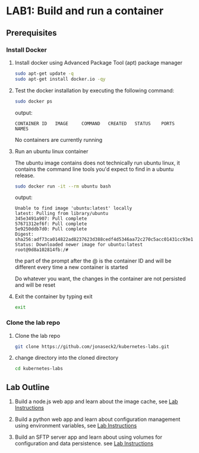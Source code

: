 # LAB1: Build and run a container

## Prerequisites

### Install Docker
<a name="installDocker"></a>

1. Install docker using Advanced Package Tool (apt) package manager

    ```sh
    sudo apt-get update -q
    sudo apt-get install docker.io -qy
    ```

1. Test the docker installation by executing the following command:

    ```sh
    sudo docker ps
    ```

    output:

    ```terminal
    CONTAINER ID   IMAGE     COMMAND   CREATED   STATUS    PORTS     NAMES
    ```

    No containers are currently running

1. Run an ubuntu linux container

    The ubuntu image contains does not technically run ubuntu linux, it contains the command line tools you'd expect to find in a ubuntu release.

    ```sh
    sudo docker run -it --rm ubuntu bash
    ```

    output:

    ```terminal
    Unable to find image 'ubuntu:latest' locally
    latest: Pulling from library/ubuntu
    345e3491a907: Pull complete 
    57671312ef6f: Pull complete 
    5e9250ddb7d0: Pull complete 
    Digest: sha256:adf73ca014822ad8237623d388cedf4d5346aa72c270c5acc01431cc93e18e2d
    Status: Downloaded newer image for ubuntu:latest
    root@9d8a102814fb:/#
    ```

    the part of the prompt after the @ is the container ID and will be different every time a new container is started

    Do whatever you want, the changes in the container are not persisted and will be reset

1. Exit the container by typing exit

    ```sh
    exit
    ```

### Clone the lab repo

1. Clone the lab repo

    ```sh
    git clone https://github.com/jonaseck2/kubernetes-labs.git
    ```

1. change directory into the cloned directory

    ```sh
    cd kubernetes-labs
    ```

## Lab Outline

1. Build a node.js web app and learn about the image cache, see [Lab Instructions](./node.js/README.md)

1. Build a python web app and learn about configuration management using environment variables, see [Lab Instructions](./python/README.md)

1. Build an SFTP server app and learn about using volumes for configuration and data persistence. see [Lab Instructions](./sftp-server/README.md)

